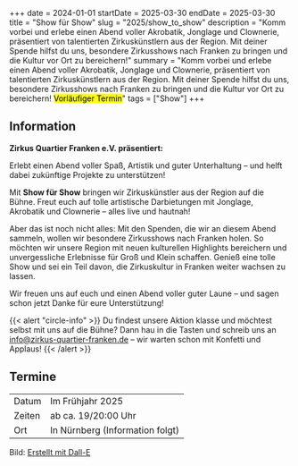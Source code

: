 +++
date = 2024-01-01
startDate = 2025-03-30
endDate = 2025-03-30
title = "Show für Show"
slug =  "2025/show_to_show"
description = "Komm vorbei und erlebe einen Abend voller Akrobatik, Jonglage und Clownerie, präsentiert von talentierten Zirkuskünstlern aus der Region. Mit deiner Spende hilfst du uns, besondere Zirkusshows nach Franken zu bringen und die Kultur vor Ort zu bereichern!"
summary = "Komm vorbei und erlebe einen Abend voller Akrobatik, Jonglage und Clownerie, präsentiert von talentierten Zirkuskünstlern aus der Region. Mit deiner Spende hilfst du uns, besondere Zirkusshows nach Franken zu bringen und die Kultur vor Ort zu bereichern!  <mark>Vorläufiger Termin</mark>"
tags = ["Show"]
+++

## Information

**Zirkus Quartier Franken e.V. präsentiert:**  

Erlebt einen Abend voller Spaß, Artistik und guter Unterhaltung – und helft dabei zukünftige Projekte zu unterstützen!

Mit **Show für Show** bringen wir Zirkuskünstler aus der Region auf die Bühne. Freut euch auf tolle artistische Darbietungen mit Jonglage, Akrobatik und Clownerie – alles live und hautnah!

Aber das ist noch nicht alles: Mit den Spenden, die wir an diesem Abend sammeln, wollen wir besondere Zirkusshows nach Franken holen. So möchten wir unsere Region mit neuen kulturellen Highlights bereichern und unvergessliche Erlebnisse für Groß und Klein schaffen. Genieß eine tolle Show und sei ein Teil davon, die Zirkuskultur in Franken weiter wachsen zu lassen.

Wir freuen uns auf euch und einen Abend voller guter Laune – und sagen schon jetzt Danke für eure Unterstützung!

{{< alert "circle-info" >}}
Du findest unsere Aktion klasse und möchtest selbst mit uns auf die Bühne? Dann hau in die Tasten und schreib uns an info@zirkus-quartier-franken.de – wir warten schon mit Konfetti und Applaus!
{{< /alert >}}


## Termine
|||
|---|---|
|Datum|Im Frühjahr 2025|
|Zeiten| ab ca. 19/20:00 Uhr|
|Ort|In Nürnberg (Information folgt)|


Bild: [Erstellt mit Dall-E](https://openai.com/index/dall-e-3/)